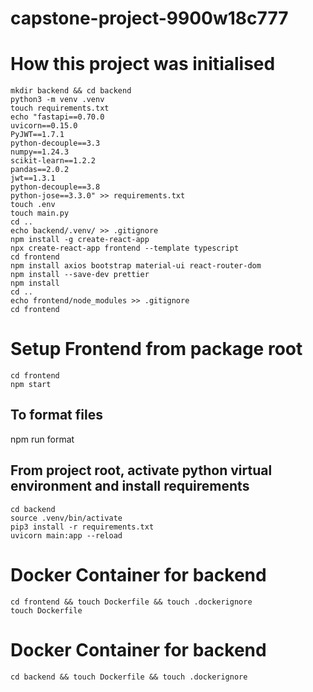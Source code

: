 # capstone-project-9900w18c777
# How this project was initialised
```
mkdir backend && cd backend
python3 -m venv .venv
touch requirements.txt
echo "fastapi==0.70.0
uvicorn==0.15.0
PyJWT==1.7.1
python-decouple==3.3
numpy==1.24.3
scikit-learn==1.2.2
pandas==2.0.2
jwt==1.3.1
python-decouple==3.8
python-jose==3.3.0" >> requirements.txt
touch .env 
touch main.py
cd .. 
echo backend/.venv/ >> .gitignore
npm install -g create-react-app
npx create-react-app frontend --template typescript
cd frontend
npm install axios bootstrap material-ui react-router-dom 
npm install --save-dev prettier
npm install 
cd ..
echo frontend/node_modules >> .gitignore
cd frontend
```

# Setup Frontend from package root
```
cd frontend
npm start
```

## To format files
npm run format

## From project root, activate python virtual environment and install requirements
```
cd backend
source .venv/bin/activate
pip3 install -r requirements.txt 
uvicorn main:app --reload
```

# Docker Container for backend
```
cd frontend && touch Dockerfile && touch .dockerignore
touch Dockerfile
```

# Docker Container for backend
```
cd backend && touch Dockerfile && touch .dockerignore
```